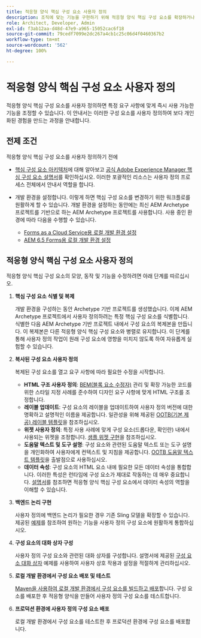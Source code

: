 ```yaml
---
title: 적응형 양식 핵심 구성 요소 사용자 정의
description: 조직에 맞는 기능을 구현하기 위해 적응형 양식 핵심 구성 요소를 확장하거나 생성하는 방법에 대해 알아봅니다.
role: Architect, Developer, Admin
exl-id: f3ab12aa-d48d-47e9-a965-15052cac6f18
source-git-commit: 79cedf7099e2dc267a4cb1c25c06d4f0460367b2
workflow-type: tm+mt
source-wordcount: '562'
ht-degree: 100%

---
```


# 적응형 양식 핵심 구성 요소 사용자 정의

적응형 양식 핵심 구성 요소를 사용자 정의하면 특정 요구 사항에 맞게 즉시 사용 가능한 기능을 조정할 수 있습니다. 이 안내서는 이러한 구성 요소를 사용자 정의하여 보다 개인화된 경험을 만드는 과정을 안내합니다.

## 전제 조건

적응형 양식 핵심 구성 요소를 사용자 정의하기 전에

* [핵심 구성 요소 아키텍처](customizing.md#customizing-the-markup-customizing-the-markup)에 대해 알아보고 [공식 Adobe Experience Manager 핵심 구성 요소 설명서](customizing.md)를 확인하십시오. 이러한 포괄적인 리소스는 사용자 정의 프로세스 전체에서 안내서 역할을 합니다.
* 개발 환경을 설정합니다. 이렇게 하면 핵심 구성 요소를 변경하기 위한 워크플로를 원활하게 할 수 있습니다. 개발 환경을 설정하는 동안에는 최신 AEM Archetype 프로젝트를 기반으로 하는 AEM Archetype 프로젝트를 사용합니다. 사용 중인 환경에 따라 다음을 수행할 수 있습니다.

   * [Forms as a Cloud Service용 로컬 개발 환경 설정](https://experienceleague.adobe.com/docs/experience-manager-cloud-service/content/forms/setup-configure-migrate/setup-local-development-environment.html)
   * [AEM 6.5 Forms용 로컬 개발 환경 설정](https://experienceleague.adobe.com/docs/experience-manager-learn/foundation/development/set-up-a-local-aem-development-environment.html?lang=ko-KR)

## 적응형 양식 핵심 구성 요소 사용자 정의

적응형 양식 핵심 구성 요소의 모양, 동작 및 기능을 수정하려면 아래 단계를 따르십시오.

1. **핵심 구성 요소 식별 및 복제**

   개발 환경을 구성하는 동안 Archetype 기반 프로젝트를 생성했습니다. 이제 AEM Archetype 프로젝트에서 사용자 정의하려는 특정 핵심 구성 요소를 식별합니다. 식별한 다음 AEM Archetype 기반 프로젝트 내에서 구성 요소의 복제본을 만듭니다. 이 복제본은 다른 적응형 양식 핵심 구성 요소와 병렬로 유지합니다. 이 단계를 통해 사용자 정의 작업이 원래 구성 요소에 영향을 미치지 않도록 하여 자유롭게 실험할 수 있습니다.

1. **복사된 구성 요소 사용자 정의**

   복제된 구성 요소를 열고 요구 사항에 따라 필요한 수정을 시작합니다.

   * **HTML 구조 사용자 정의**: [BEM(블록 요소 수정자)](https://github.com/adobe/aem-core-wcm-components/wiki/css-coding-conventions) 관리 및 확장 가능한 코드를 위한 스타일 지정 사례를 준수하여 디자인 요구 사항에 맞게 HTML 구조를 조정합니다.
   * **레이블 업데이트**: 구성 요소의 레이블을 업데이트하여 사용자 정의 버전에 대한 명확하고 설명적인 이름을 제공합니다. 일관성을 위해 제공된 [OOTB(기본 제공) 레이블 템플릿](https://github.com/adobe/aem-core-forms-components/blob/master/ui.af.apps/src/main/content/jcr_root/apps/core/fd/components/af-commons/v1/fieldTemplates/label.html)을 참조하십시오.
   * **위젯 사용자 정의**: 특정 사용 사례에 맞게 구성 요소(드롭다운, 확인란) 내에서 사용되는 위젯을 조정합니다. [샘플 위젯 구현](https://github.com/adobe/aem-core-forms-components/blob/master/ui.af.apps/src/main/content/jcr_root/apps/core/fd/components/form/textinput/v1/textinput/textinput.html)을 참조하십시오.
   * **도움말 텍스트 및 도구 설명**: 구성 요소와 관련된 도움말 텍스트 또는 도구 설명을 개인화하여 사용자에게 컨텍스트 및 지침을 제공합니다. [OOTB 도움말 텍스트 템플릿](https://github.com/adobe/aem-core-forms-components/blob/master/ui.af.apps/src/main/content/jcr_root/apps/core/fd/components/af-commons/v1/fieldTemplates/questionMark.html)을 출발점으로 사용하십시오.
   * **데이터 속성**: 구성 요소의 HTML 요소 내에 필요한 모든 데이터 속성을 통합합니다. 이러한 특성은 런타임에 구성 요소가 제대로 작동하는 데 매우 중요합니다. [설명서](https://github.com/adobe/aem-core-forms-components/tree/master/ui.af.apps/src/main/content/jcr_root/apps/core/fd/components/form/textinput/v1/textinput)를 참조하면 적응형 양식 핵심 구성 요소에서 데이터 속성의 역할을 이해할 수 있습니다.

1. **백엔드 논리 구현**

   사용자 정의에 백엔드 논리가 필요한 경우 기존 Sling 모델을 확장할 수 있습니다. 제공된 [예제](https://github.com/adobe/aem-core-forms-components/blob/master/bundles/af-core/src/main/java/com/adobe/cq/forms/core/components/internal/models/v1/form/TextInputImpl.java)를 참조하여 원하는 기능을 사용자 정의 구성 요소에 원활하게 통합하십시오.

1. **구성 요소의 대화 상자 구성**

   사용자 정의 구성 요소와 관련된 대화 상자를 구성합니다. 설명서에 제공된 [구성 요소 대화 상자](https://github.com/adobe/aem-core-forms-components/blob/master/ui.af.apps/src/main/content/jcr_root/apps/core/fd/components/form/textinput/v1/textinput/_cq_dialog/.content.xml) 예제를 사용하여 사용자 상호 작용과 설정을 적절하게 관리하십시오.

1. **로컬 개발 환경에서 구성 요소 배포 및 테스트**

   [Maven을 사용하여 로컬 개발 환경에서 구성 요소를 빌드하고 배포](https://experienceleague.adobe.com/docs/experience-manager-core-components/using/developing/archetype/using.html#building-and-installing)합니다. 구성 요소를 배포한 후 적응형 양식을 만들어 사용자 정의 구성 요소를 테스트합니다.

1. **프로덕션 환경에 사용자 정의 구성 요소 배포**

   로컬 개발 환경에서 구성 요소를 테스트한 후 프로덕션 환경에 구성 요소를 배포합니다.
